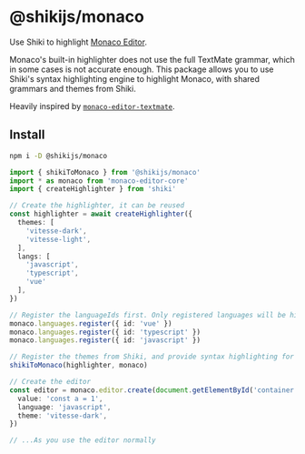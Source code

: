 # @shikijs/monaco

<Badges name="@shikijs/monaco" />

Use Shiki to highlight [Monaco Editor](https://microsoft.github.io/monaco-editor/).

Monaco's built-in highlighter does not use the full TextMate grammar, which in some cases is not accurate enough. This package allows you to use Shiki's syntax highlighting engine to highlight Monaco, with shared grammars and themes from Shiki.

Heavily inspired by [`monaco-editor-textmate`](https://github.com/zikaari/monaco-editor-textmate).

## Install

```bash
npm i -D @shikijs/monaco
```

```ts
import { shikiToMonaco } from '@shikijs/monaco'
import * as monaco from 'monaco-editor-core'
import { createHighlighter } from 'shiki'

// Create the highlighter, it can be reused
const highlighter = await createHighlighter({
  themes: [
    'vitesse-dark',
    'vitesse-light',
  ],
  langs: [
    'javascript',
    'typescript',
    'vue'
  ],
})

// Register the languageIds first. Only registered languages will be highlighted.
monaco.languages.register({ id: 'vue' })
monaco.languages.register({ id: 'typescript' })
monaco.languages.register({ id: 'javascript' })

// Register the themes from Shiki, and provide syntax highlighting for Monaco. // [!code highlight:2]
shikiToMonaco(highlighter, monaco)

// Create the editor
const editor = monaco.editor.create(document.getElementById('container'), {
  value: 'const a = 1',
  language: 'javascript',
  theme: 'vitesse-dark',
})

// ...As you use the editor normally
```
